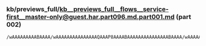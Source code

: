 ### kb/previews_full/kb__previews_full__flows__service-first__master-only@guest.har.part096.md.part001.md (part 002)

```md
/wAAAAAAAAABAAAA/wAAAAAAAAAAAAAAAQAAAP8AAAABAAAAAAAAAAAAAAABAAAA/wAAAAAAAAABAAAAAAAAAP8AAAD/AA
```

```
